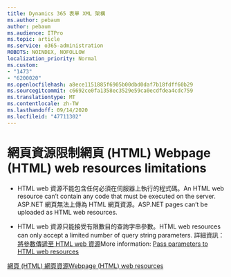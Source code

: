 ```yaml
---
title: Dynamics 365 表單 XML 架構
ms.author: pebaum
author: pebaum
ms.audience: ITPro
ms.topic: article
ms.service: o365-administration
ROBOTS: NOINDEX, NOFOLLOW
localization_priority: Normal
ms.custom:
- "1473"
- "6200020"
ms.openlocfilehash: a8ece1151885f6905b00dbd0daf7b18fdff60b29
ms.sourcegitcommit: c6692ce0fa1358ec3529e59ca0ecdfdea4cdc759
ms.translationtype: MT
ms.contentlocale: zh-TW
ms.lasthandoff: 09/14/2020
ms.locfileid: "47711302"
---
```

# <a name="webpage-html-web-resources-limitations"></a><span data-ttu-id="60d2f-102">網頁資源限制網頁 (HTML) </span><span class="sxs-lookup"><span data-stu-id="60d2f-102">Webpage (HTML) web resources limitations</span></span>

* <span data-ttu-id="60d2f-103">HTML web 資源不能包含任何必須在伺服器上執行的程式碼。</span><span class="sxs-lookup"><span data-stu-id="60d2f-103">An HTML web resource can’t contain any code that must be executed on the server.</span></span> <span data-ttu-id="60d2f-104">ASP.NET 網頁無法上傳為 HTML 網頁資源。</span><span class="sxs-lookup"><span data-stu-id="60d2f-104">ASP.NET pages can’t be uploaded as HTML web resources.</span></span>

* <span data-ttu-id="60d2f-105">HTML web 資源只能接受有限數目的查詢字串參數。</span><span class="sxs-lookup"><span data-stu-id="60d2f-105">HTML web resources can only accept a limited number of query string parameters.</span></span> <span data-ttu-id="60d2f-106">詳細資訊： [將參數傳遞至 HTML web 資源](https://docs.microsoft.com/dynamics365/customer-engagement/developer/webpage-html-web-resources#BKMK_PassingParametersToWebResources)</span><span class="sxs-lookup"><span data-stu-id="60d2f-106">More information: [Pass parameters to HTML web resources](https://docs.microsoft.com/dynamics365/customer-engagement/developer/webpage-html-web-resources#BKMK_PassingParametersToWebResources)</span></span>

[<span data-ttu-id="60d2f-107">網頁 (HTML) 網頁資源</span><span class="sxs-lookup"><span data-stu-id="60d2f-107">Webpage (HTML) web resources</span></span>](https://docs.microsoft.com/dynamics365/customer-engagement/developer/webpage-html-web-resources)
